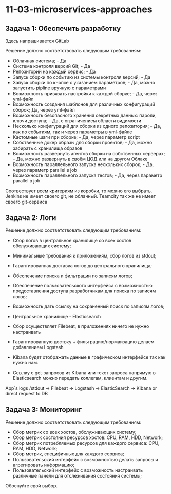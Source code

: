 # 11-03-microservices-approaches

## Задача 1: Обеспечить разработку

Здесь напрашивается GitLab

Решение должно соответствовать следующим требованиям:
- Облачная система; - Да
- Система контроля версий Git; - Да
- Репозиторий на каждый сервис; - Да
- Запуск сборки по событию из системы контроля версий; - Да 
- Запуск сборки по кнопке с указанием параметров; - Да, можно запустить pipline вручную с параметрами
- Возможность привязать настройки к каждой сборке; - Да, через yml-файл
- Возможность создания шаблонов для различных конфигураций сборок; Да, через yml-файл
- Возможность безопасного хранения секретных данных: пароли, ключи доступа;  - Да, с ограничением области видимости
- Несколько конфигураций для сборки из одного репозитория; - Да, как по событиям, так и через параметры в yml-файле
- Кастомные шаги при сборке; - Да, через параметр script
- Собственные докер образы для сборки проектов; - Да, можно забирать с хранилища образов
- Возможность развернуть агентов сборки на собственных серверах; - Да, можно развернуть в своём ЦОД или на другом Облаке
- Возможность параллельного запуска нескольких сборок; - Да, через параметр parallel в job
- Возможность параллельного запуска тестов; - Да, через параметр parallel в job

Соотвествует всем критериям из коробки, то можно его выбрать. Jenkins не имеет своего git, не облачный. Teamcity так же не имеет своего git-сервиса

## Задача 2: Логи

Решение должно соответствовать следующим требованиям:
- Сбор логов в центральное хранилище со всех хостов обслуживающих систему;
- Минимальные требования к приложениям, сбор логов из stdout;
- Гарантированная доставка логов до центрального хранилища;
- Обеспечение поиска и фильтрации по записям логов;
- Обеспечение пользовательского интерфейса с возможностью предоставления доступа разработчикам для поиска по записям логов;
- Возможность дать ссылку на сохраненный поиск по записям логов;

- Центральное хранилище - Elasticsearch
- Сбор осуществляет Filebeat, в приложениях ничего не нужно настраивать
- Гарантированную доствку + фильтрацию/нормаизацию делаем добавлением Logstash
- Kibana будет отображать данные в графическом интерфейсе так как нужно нам.
- Ссылку с get-запросов из Kibana или текст запроса напрямую в Elasticsearch можно передать коллегам, клиентам и другим.

App`s logs /stdout -> Filebeat -> Logstash -> ElasticSearch -> Kibana or direct request to DB

## Задача 3: Мониторинг

Решение должно соответствовать следующим требованиям:
- Сбор метрик со всех хостов, обслуживающих систему;
- Сбор метрик состояния ресурсов хостов: CPU, RAM, HDD, Network;
- Сбор метрик потребляемых ресурсов для каждого сервиса: CPU, RAM, HDD, Network;
- Сбор метрик, специфичных для каждого сервиса;
- Пользовательский интерфейс с возможностью делать запросы и агрегировать информацию;
- Пользовательский интерфейс с возможность настраивать различные панели для отслеживания состояния системы;

Обоснуйте свой выбор.




